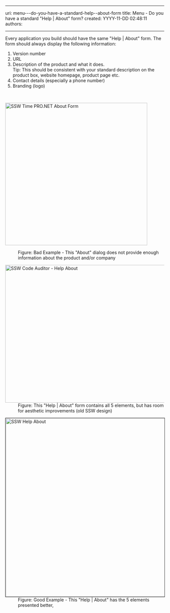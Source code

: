 

---
uri: menu---do-you-have-a-standard-help--about-form
title: Menu - Do you have a standard "Help | About" form?
created: YYYY-11-DD 02:48:11
authors:

---




<span class='intro'> <div>Every application you build should have the same &quot;Help | About&quot; form. The form should always display the following information&#58;</div>
<ol><li>Version number</li>
<li>URL</li>
<li>Description of the product and what it does.<br>Tip&#58; This should be consistent with your standard description on the product box, website homepage, product page etc. </li>
<li>Contact details (especially a phone number)</li>
<li>Branding (logo)</li></ol> </span>

​<dl class="badImage"><dt><img src="http&#58;//www.ssw.com.au/ssw/Standards/Rules/Images/BadHelpAboutForm.jpg" alt="SSW Time PRO.NET About Form" style="width&#58;450px;" /></dt>
<dd>Figure&#58; Bad Example - This &quot;About&quot; dialog does not provide enough information about the product and/or company</dd></dl>
<dl class="image"><dt><img width="660" height="435" src="http&#58;//www.ssw.com.au/ssw/Standards/Rules/Images/SSWHelpAbout.gif" alt="SSW Code Auditor - Help About" /></dt>
<dd>Figure&#58; This &quot;Help | About&quot; form contains all 5 elements, but has room for aesthetic improvements (old SSW design)</dd></dl>
<dl class="goodImage"><dt><img border="1" width="660" height="564" src="http&#58;//www.ssw.com.au/ssw/Standards/Rules/Images/Rego9.png" alt="SSW Help About" /></dt>
<dd>Figure&#58; Good Example - This &quot;Help | About&quot; has the 5 elements presented better,</dd></dl>


